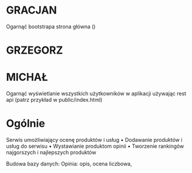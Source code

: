 GRACJAN
==========
Ogarnąć bootstrapa
strona główna ()


GRZEGORZ
==========

MICHAŁ
==========
Ogarnąć wyświetlanie wszystkich użytkowników w aplikacji używając rest api (patrz przykład w public/index.html)

Ogólnie
==========

Serwis umożliwiający ocenę produktów i usług
• Dodawanie produktów i usług do serwisu
• Wystawianie produktom opinii
• Tworzenie rankingów najgorszych i najlepszych produktów

Budowa bazy danych:
Opinia:
opis, ocena liczbowa, 
